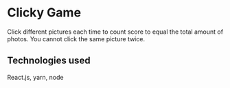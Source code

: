# Clicky Game

Click different pictures each time to count score to equal the total amount of photos. You cannot click the same picture twice.

## Technologies used

React.js, yarn, node